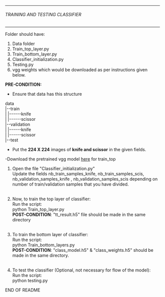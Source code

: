 ******************************************
###### TRAINING AND TESTING CLASSIFIER
******************************************
Folder should have: 
1. Data folder
2. Train_top_layer.py
3. Train_bottom_layer.py
4. Classifier_initialization.py
5. Testing.py
6. vgg weights which would be downloaded as per instructions given below. 

**PRE-CONDITION:** 
- Ensure that data has this structure

data<br />
|--train<br />
|   |------knife<br />
|   |------scissor<br />
|--validation<br />
|   |------knife<br />
|   |------scissor<br />
|--test<br />
 
- Put the **224 X 224** images of **knife and scissor** in the given fields. 

-Download the pretrained vgg model 
[here](https://github.com/MinerKasch/applied_deep_learning/blob/master/vgg16_weights_tf_dim_ordering_tf_kernels_notop.h5) for train_top

1. Open the file "Classifier_initialization.py"<br />
Update the fields nb_train_samples_knife, nb_train_samples_scis, nb_validation_samples_knife , nb_validation_samples_scis
depending on number of train/validation samples that you have divided. <br /><br />

2. Now, to train the top layer of classifier: <br />
Run the script: <br />
python Train_top_layer.py<br />
**POST-CONDITION**: "tt_result.h5" file should be made in the same directory<br /><br />

3. To train the bottom layer of classifier: <br />
Run the script:<br />
python Train_bottom_layers.py<br />
**POST-CONDITION**: "class_model.h5" & "class_weights.h5" should be made in the same directory. <br /><br />

4. To test the classifier (Optional, not necessary for flow of the model): <br />
Run the script: <br />
python testing.py <br />

END OF README


